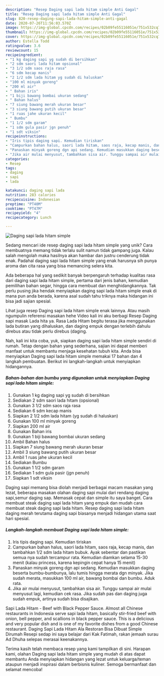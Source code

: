 ```yaml
---
description: "Resep Daging sapi lada hitam simple Anti Gagal"
title: "Resep Daging sapi lada hitam simple Anti Gagal"
slug: 820-resep-daging-sapi-lada-hitam-simple-anti-gagal
date: 2020-07-26T11:56:03.570Z
image: https://img-global.cpcdn.com/recipes/02b09fe55116051e/751x532cq70/daging-sapi-lada-hitam-simple-foto-resep-utama.jpg
thumbnail: https://img-global.cpcdn.com/recipes/02b09fe55116051e/751x532cq70/daging-sapi-lada-hitam-simple-foto-resep-utama.jpg
cover: https://img-global.cpcdn.com/recipes/02b09fe55116051e/751x532cq70/daging-sapi-lada-hitam-simple-foto-resep-utama.jpg
author: Estella Todd
ratingvalue: 3.6
reviewcount: 15
recipeingredient:
- "1 kg daging sapi yg sudah di bersihkan"
- "2 sdm saori lada hitam opsional"
- "3 1/2 sdm saos raja rasa"
- "6 sdm kecap manis"
- "2 1/2 sdm lada hitam yg sudah di haluskan"
- "100 ml minyak goreng"
- "200 ml air"
- " Bahan iris"
- "1 biji bawang bombai ukuran sedang"
- " Bahan halus"
- "7 siung bawang merah ukuran besar"
- "3 siung bawang putih ukuran besar"
- "1 ruas jahe ukuran kecil"
- " Bumbu"
- "1 1/2 sdm garam"
- "1 sdm gula pasir jgn penuh"
- "1 sdt viksin"
recipeinstructions:
- "Iris tipis daging sapi. Kemudian tiriskan"
- "Campurkan bahan halus, saori lada hitam, saos raja, kecap manis, dan tambahkan 1/2 sdm lada hitam bubuk. Ayak sebentar dan pastikan semua nya sudah tercampur rata. Kemudian diamkan selama 15-30 menit (kalau princess, karena kepingin cepat hanya 15 menit)"
- "Panaskan minyak goreng dgn api sedang. Kemudian masukkan daging beserta bumbu-bumbunya, lalu tumis hingga merata dgn minyak. Jika sudah merata, masukkan 100 ml air, bawang bombai dan bumbu. Aduk rata."
- "Jika air mulai menyusut, tambahkan sisa air. Tunggu sampai air mulai menyusut lagi, kemudian cek rasa. Jika sudah pas dan daging juga sudah empuk, artinya sudah bisa disajikan."
categories:
- Resep
tags:
- daging
- sapi
- lada

katakunci: daging sapi lada 
nutrition: 283 calories
recipecuisine: Indonesian
preptime: "PT40M"
cooktime: "PT47M"
recipeyield: "4"
recipecategory: Lunch

---
```



![Daging sapi lada hitam simple](https://img-global.cpcdn.com/recipes/02b09fe55116051e/751x532cq70/daging-sapi-lada-hitam-simple-foto-resep-utama.jpg)

Sedang mencari ide resep daging sapi lada hitam simple yang unik? Cara membuatnya memang tidak terlalu sulit namun tidak gampang juga. Kalau salah mengolah maka hasilnya akan hambar dan justru cenderung tidak enak. Padahal daging sapi lada hitam simple yang enak harusnya sih punya aroma dan cita rasa yang bisa memancing selera kita.

Ada beberapa hal yang sedikit banyak berpengaruh terhadap kualitas rasa dari daging sapi lada hitam simple, pertama dari jenis bahan, kemudian pemilihan bahan segar, hingga cara membuat dan menghidangkannya. Tak perlu pusing jika hendak menyiapkan daging sapi lada hitam simple enak di mana pun anda berada, karena asal sudah tahu triknya maka hidangan ini bisa jadi sajian spesial.

Lihat juga resep Daging sapi lada hitam simple enak lainnya. Atau masih ngumpulin referensi masakan hehe Video kali ini aku berbagi Resep Daging sapi masak Lada hita ya. Rasa Lada Hitam begitu terasa jika menggunakan lada butiran yang dihaluskan, dan daging empuk dengan terlebih dahulu direbus atau tidak perlu direbus (daging.


Nah, kali ini kita coba, yuk, siapkan daging sapi lada hitam simple sendiri di rumah. Tetap dengan bahan yang sederhana, sajian ini dapat memberi manfaat untuk membantu menjaga kesehatan tubuh kita. Anda bisa menyiapkan Daging sapi lada hitam simple memakai 17 bahan dan 4 langkah pembuatan. Berikut ini langkah-langkah untuk menyiapkan hidangannya.

<!--inarticleads1-->

##### Bahan-bahan dan bumbu yang digunakan untuk menyiapkan Daging sapi lada hitam simple:

1. Gunakan 1 kg daging sapi yg sudah di bersihkan
1. Sediakan 2 sdm saori lada hitam (opsional)
1. Gunakan 3 1/2 sdm saos raja rasa
1. Sediakan 6 sdm kecap manis
1. Siapkan 2 1/2 sdm lada hitam (yg sudah di haluskan)
1. Gunakan 100 ml minyak goreng
1. Siapkan 200 ml air
1. Gunakan  Bahan iris
1. Gunakan 1 biji bawang bombai ukuran sedang
1. Ambil  Bahan halus
1. Siapkan 7 siung bawang merah ukuran besar
1. Ambil 3 siung bawang putih ukuran besar
1. Ambil 1 ruas jahe ukuran kecil
1. Sediakan  Bumbu
1. Gunakan 1 1/2 sdm garam
1. Sediakan 1 sdm gula pasir (jgn penuh)
1. Siapkan 1 sdt viksin


Daging sapi memang bisa diolah menjadi berbagai macam masakan yang lezat, beberapa masakan olahan daging sapi mulai dari rendang daging sapi,semur daging sap. Memasak cepat dan simple itu saya banget. Cara membuat steak daging sapi lada hitam yang empuk dan mudah cara membuat steak daging sapi lada hitam. Resep daging sapi lada hitam daging merah terutama daging sapi biasanya menjadi hidangan utama saat hari spesial. 

<!--inarticleads2-->

##### Langkah-langkah membuat Daging sapi lada hitam simple:

1. Iris tipis daging sapi. Kemudian tiriskan
1. Campurkan bahan halus, saori lada hitam, saos raja, kecap manis, dan tambahkan 1/2 sdm lada hitam bubuk. Ayak sebentar dan pastikan semua nya sudah tercampur rata. Kemudian diamkan selama 15-30 menit (kalau princess, karena kepingin cepat hanya 15 menit)
1. Panaskan minyak goreng dgn api sedang. Kemudian masukkan daging beserta bumbu-bumbunya, lalu tumis hingga merata dgn minyak. Jika sudah merata, masukkan 100 ml air, bawang bombai dan bumbu. Aduk rata.
1. Jika air mulai menyusut, tambahkan sisa air. Tunggu sampai air mulai menyusut lagi, kemudian cek rasa. Jika sudah pas dan daging juga sudah empuk, artinya sudah bisa disajikan.


Sapi Lada Hitam - Beef with Black Pepper Sauce. Almost all Chinese restaurants in Indonesia serve sapi lada hitam, basically stir-fried beef with onion, bell pepper, and scallions in black pepper sauce. This is a delicious and very popular dish and is one of my favorite dishes from a good Chinese restaurant. Daging Sapi Lada Hitam Ala Restoran Bisa Dibuat Simple Dirumah Resepi sedap ini saya belajar dari Kak Fatimah, rakan jemaah surau Ad Dhuha selepas merasai keenakannya. 

Terima kasih telah membaca resep yang kami tampilkan di sini. Harapan kami, olahan Daging sapi lada hitam simple yang mudah di atas dapat membantu Anda menyiapkan hidangan yang lezat untuk keluarga/teman ataupun menjadi inspirasi dalam berbisnis kuliner. Semoga bermanfaat dan selamat mencoba!
